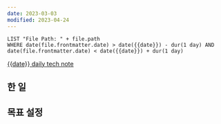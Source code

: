 ```yaml
---
date: 2023-03-03
modified: 2023-04-24
---
```


```dataview
LIST "File Path: " + file.path
WHERE date(file.frontmatter.date) > date({{date}}) - dur(1 day) AND date(file.frontmatter.date) < date({{date}}) + dur(1 day)
```

[{{date}} daily tech note](src/contents/topic/tech-review/T{{date}}/T{{date}}.md)

## 한 일

## 목표 설정
